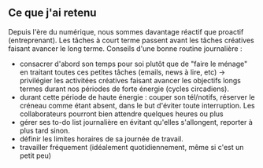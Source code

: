## Ce que j'ai retenu

Depuis l'ère du numérique, nous sommes davantage réactif que proactif (entreprenant).
Les tâches à court terme passent avant les tâches créatives faisant avancer le long terme.
Conseils d'une bonne routine journalière :
- consacrer d'abord son temps pour soi plutôt que de "faire le ménage" en traitant toutes ces petites tâches (emails, news à lire, etc) -> privilégier les activitées créatives faisant avancer les objectifs longs termes durant nos périodes de forte énergie (cycles circadiens).
- durant cette période de haute énergie : couper son tél/notifs, réserver le créneau comme étant absent, dans le but d'éviter toute interruption. Les collaborateurs pourront bien attendre quelques heures ou plus
- gérer ses to-do list journalière en évitant qu'elles s'allongent, reporter à plus tard sinon.
- définir les limites horaires de sa journée de travail.
- travailler fréquement (idéalement quotidiennement, même si c'est un petit peu)